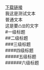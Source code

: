 [下载链接](http://fir.im/fr4e)<br>
我这是测试文本<br>
普通文本<br>
这是要`凸显`的文字<br>
#一级标题  
##二级标题  
###三级标题  
####四级标题  
#####五级标题  
######六级标题 
